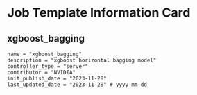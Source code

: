 # Job Template Information Card

## xgboost_bagging
    name = "xgboost_bagging"
    description = "xgboost horizontal bagging model" 
    controller_type = "server"
    contributor = "NVIDIA"
    init_publish_date = "2023-11-28"
    last_updated_date = "2023-11-28" # yyyy-mm-dd
